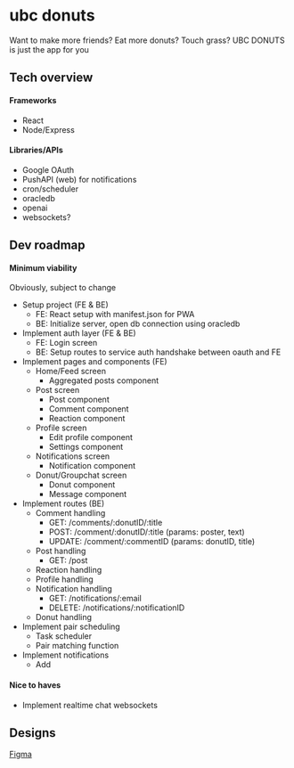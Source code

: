 # ubc donuts

Want to make more friends? Eat more donuts? Touch grass? UBC DONUTS is just the app for you

## Tech overview
#### Frameworks
- React
- Node/Express

#### Libraries/APIs
- Google OAuth
- PushAPI (web) for notifications
- cron/scheduler
- oracledb
- openai
- websockets?

## Dev roadmap
#### Minimum viability
Obviously, subject to change
- Setup project (FE & BE)
    - FE: React setup with manifest.json for PWA
    - BE: Initialize server, open db connection using oracledb
- Implement auth layer (FE & BE)
    - FE: Login screen
    - BE: Setup routes to service auth handshake between oauth and FE
- Implement pages and components (FE)
    - Home/Feed screen
       - Aggregated posts component
    - Post screen
       - Post component
       - Comment component
       - Reaction component
    - Profile screen
       - Edit profile component
       - Settings component
    - Notifications screen
       - Notification component
    - Donut/Groupchat screen
       - Donut component
       - Message component 
- Implement routes (BE)
    - Comment handling 
        - GET: /comments/:donutID/:title
        - POST: /comment/:donutID/:title (params: poster, text)
        - UPDATE: /comment/:commentID (params: donutID, title)
    - Post handling
        - GET: /post
    - Reaction handling
    - Profile handling
    - Notification handling
        - GET: /notifications/:email
        - DELETE: /notifications/:notificationID
    - Donut handling
- Implement pair scheduling
    - Task scheduler
    - Pair matching function
- Implement notifications
    - Add 
#### Nice to haves
- Implement realtime chat websockets

## Designs
[Figma](https://www.figma.com/design/5MwsKv2K0UF992YiA5SHGG/UBC-Donut?node-id=0-1&t=1UEKMSak5VygBJRv-0)
